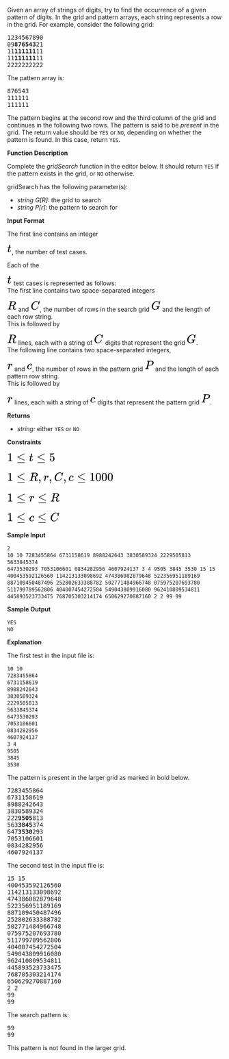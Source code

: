 <div class="challenge-body-html"><div class="challenge_problem_statement"><div class="msB challenge_problem_statement_body"><div class="hackdown-content"><svg style="display: none;"><defs id="MathJax_SVG_glyphs"></defs></svg><p>Given an array of strings of digits, try to find the occurrence of a given pattern of digits. In the grid and pattern arrays, each string represents a row in the grid.  For example, consider the following grid:  </p>
<pre>1234567890  
09<strong>876543</strong>21  
11<strong>111111</strong>11  
11<strong>111111</strong>11  
2222222222  
</pre>
<p>The pattern array is:  </p>
<pre>876543  
111111  
111111
</pre>
<p>The pattern begins at the second row and the third column of the grid and continues in the following two rows.  The pattern is said to be <em>present</em> in the grid.  The return value should be <code>YES</code> or <code>NO</code>, depending on whether the pattern is found.  In this case, return <code>YES</code>.   </p>
<p><strong>Function Description</strong> </p>
<p>Complete the <em>gridSearch</em> function in the editor below.  It should return <code>YES</code> if the pattern exists in the grid, or <code>NO</code> otherwise.  </p>
<p>gridSearch has the following parameter(s):  </p>
<ul>
<li><em>string G[R]:</em> the grid to search </li>
<li><em>string P[r]:</em> the pattern to search for  </li>
</ul></div></div></div><div class="challenge_input_format"><div class="msB challenge_input_format_title"><p><strong>Input Format</strong></p></div><div class="msB challenge_input_format_body"><div class="hackdown-content"><svg style="display: none;"><defs id="MathJax_SVG_glyphs"></defs></svg><p>The first line contains an integer



![Equation](svg_equations/equation_1.svg), the number of test cases.   </p>
<p>Each of the 

![Equation](svg_equations/equation_2.svg) test cases is represented as follows: <br/>
The first line contains two space-separated integers 

![Equation](svg_equations/equation_3.svg) and ![Equation](svg_equations/equation_4.svg), the number of rows in the search grid ![Equation](svg_equations/equation_5.svg) and the length of each row string. <br/>
This is followed by 

![Equation](svg_equations/equation_6.svg) lines, each with a string of ![Equation](svg_equations/equation_7.svg) digits that represent the grid ![Equation](svg_equations/equation_8.svg). <br/>
The following line contains two space-separated integers, 

![Equation](svg_equations/equation_9.svg) and ![Equation](svg_equations/equation_10.svg), the number of rows in the pattern grid ![Equation](svg_equations/equation_11.svg) and the length of each pattern row string. <br/>
This is followed by 

![Equation](svg_equations/equation_12.svg) lines, each with a string of ![Equation](svg_equations/equation_13.svg) digits that represent the pattern grid ![Equation](svg_equations/equation_14.svg).  </p>
<p><strong>Returns</strong> </p>
<ul>
<li><em>string:</em>  either <code>YES</code> or <code>NO</code></li>
</ul></div></div></div><div class="challenge_constraints"><div class="msB challenge_constraints_title"><p><strong>Constraints</strong></p></div><div class="msB challenge_constraints_body"><div class="hackdown-content"><svg style="display: none;"><defs id="MathJax_SVG_glyphs"></defs></svg><p>

![Equation](svg_equations/equation_15.svg) <br/>


![Equation](svg_equations/equation_16.svg) <br/>


![Equation](svg_equations/equation_17.svg) <br/>


![Equation](svg_equations/equation_18.svg)</p></div></div></div><div class="challenge_sample_input"><div class="msB challenge_sample_input_title"><p><strong>Sample Input</strong></p></div><div class="msB challenge_sample_input_body"><div class="hackdown-content"><svg style="display: none;"><defs id="MathJax_SVG_glyphs"></defs></svg><pre><code>2
10 10
7283455864
6731158619
8988242643
3830589324
2229505813
5633845374
6473530293
7053106601
0834282956
4607924137
3 4
9505
3845
3530
15 15
400453592126560
114213133098692
474386082879648
522356951189169
887109450487496
252802633388782
502771484966748
075975207693780
511799789562806
404007454272504
549043809916080
962410809534811
445893523733475
768705303214174
650629270887160
2 2
99
99
</code></pre></div></div></div><div class="challenge_sample_output"><div class="msB challenge_sample_output_title"><p><strong>Sample Output</strong></p></div><div class="msB challenge_sample_output_body"><div class="hackdown-content"><svg style="display: none;"><defs id="MathJax_SVG_glyphs"></defs></svg><pre><code>YES
NO
</code></pre></div></div></div><div class="challenge_explanation"><div class="msB challenge_explanation_title"><p><strong>Explanation</strong></p></div><div class="msB challenge_explanation_body"><div class="hackdown-content"><svg style="display: none;"><defs id="MathJax_SVG_glyphs"></defs></svg><p>The first test in the input file is:  </p>
<pre><code>10 10
7283455864
6731158619
8988242643
3830589324
2229505813
5633845374
6473530293
7053106601
0834282956
4607924137
3 4
9505
3845
3530
</code></pre>
<p>The pattern is present in the larger grid as marked in bold below.  </p>
<pre>7283455864  
6731158619  
8988242643  
3830589324  
222<strong>9505</strong>813  
563<strong>3845</strong>374  
647<strong>3530</strong>293  
7053106601  
0834282956  
4607924137  
</pre>
<p>The second test in the input file is:  </p>
<pre>15 15
400453592126560
114213133098692
474386082879648
522356951189169
887109450487496
252802633388782
502771484966748
075975207693780
511799789562806
404007454272504
549043809916080
962410809534811
445893523733475
768705303214174
650629270887160
2 2
99
99
</pre>
<p>The search pattern is:  </p>
<pre>99
99
</pre>
<p>This pattern is not found in the larger grid.  </p></div></div></div></div>

